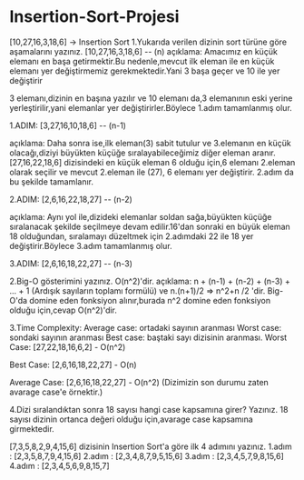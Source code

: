# Insertion-Sort-Projesi
[10,27,16,3,18,6] -> Insertion Sort
1.Yukarıda verilen dizinin sort türüne göre aşamalarını yazınız.
[10,27,16,3,18,6] -- (n)
açıklama:
Amacımız en küçük elemanı en başa getirmektir.Bu nedenle,mevcut ilk eleman ile en küçük elemanı yer değiştirmemiz gerekmektedir.Yani 3 başa geçer ve 10 ile yer değiştirir

3 elemanı,dizinin en başına yazılır ve 10 elemanı da,3 elemanının eski yerine yerleştirilir,yani elemanlar yer değiştirirler.Böylece 1.adım tamamlanmış olur.

1.ADIM:
[3,27,16,10,18,6] -- (n-1)

açıklama:
Daha sonra ise,ilk eleman(3) sabit tutulur ve 3.elemanın en küçük olacağı,diziyi büyükten küçüğe sıralayabileceğimiz diğer eleman aranır. [27,16,22,18,6] dizisindeki en küçük eleman 6 olduğu için,6 elemanı 2.eleman olarak seçilir ve mevcut 2.eleman ile (27), 6 elemanı yer değiştirir. 2.adım da bu şekilde tamamlanır.

2.ADIM:
[2,6,16,22,18,27] -- (n-2)

açıklama:
Aynı yol ile,dizideki elemanlar soldan sağa,büyükten küçüğe sıralanacak şekilde seçilmeye devam edilir.16'dan sonraki en büyük eleman 18 olduğundan, sıralamayı düzeltmek için 2.adımdaki 22 ile 18 yer değiştirir.Böylece 3.adım tamamlanmış olur.

3.ADIM:
[2,6,16,18,22,27] -- (n-3)

2.Big-O gösterimini yazınız.
O(n^2)'dir.
açıklama:
n + (n-1) + (n-2) + (n-3) + ... + 1 (Ardışık sayıların toplamı formülü) ve n.(n+1)/2 => n^2+n /2 'dir.
Big-O'da domine eden fonksiyon alınır,burada n^2 domine eden fonksiyon olduğu için,cevap O(n^2)'dir.

3.Time Complexity: Average case: ortadaki sayının aranması
Worst case: sondaki sayının aranması
Best case: baştaki sayı dizisinin aranması.
Worst Case:
[27,22,18,16,6,2] - O(n^2)

Best Case:
[2,6,16,18,22,27] - O(n)

Average Case:
[2,6,16,18,22,27] - O(n^2) (Dizimizin son durumu zaten avarage case'e örnektir.)

4.Dizi sıralandıktan sonra 18 sayısı hangi case kapsamına girer? Yazınız.
18 sayısı dizinin ortanca değeri olduğu için,avarage case kapsamına girmektedir.


[7,3,5,8,2,9,4,15,6] dizisinin Insertion Sort'a göre ilk 4 adımını yazınız.
1.adım :
[2,3,5,8,7,9,4,15,6]
2.adım :
[2,3,4,8,7,9,5,15,6]
3.adım :
[2,3,4,5,7,9,8,15,6]
4.adım :
[2,3,4,5,6,9,8,15,7]
